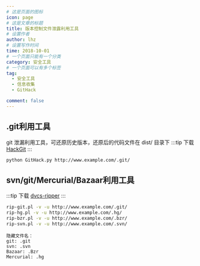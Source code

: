 ```yaml
---
# 这是页面的图标
icon: page
# 这是文章的标题
title: 版本控制文件泄露利用工具
# 设置作者
author: lhz
# 设置写作时间
time: 2018-10-01
# 一个页面只能有一个分类
category: 安全工具
# 一个页面可以有多个标签
tag:
  - 安全工具
  - 信息收集
  - GitHack

comment: false
---
```

## .git利用工具
  git 泄漏利用工具，可还原历史版本，还原后的代码文件在 dist/ 目录下
  :::tip 下载
  [HackGit](https://github.com/BugScanTeam/GitHack)
  :::

  ```bash
  python GitHack.py http://www.example.com/.git/
  ```


## svn/git/Mercurial/Bazaar利用工具
  :::tip 下载
  [dvcs-ripper](https://github.com/kost/dvcs-ripper)
  :::
  ```bash
  rip-git.pl -v -u http://www.example.com/.git/
  rip-hg.pl -v -u http://www.example.com/.hg/
  rip-bzr.pl -v -u http://www.example.com/.bzr/
  rip-svn.pl -v -u http://www.example.com/.svn/
  ```
  ```
  隐藏文件名：
  git: .git  
  svn: .svn
  Bazaar: .Bzr  
  Mercurial: .hg
  ```
